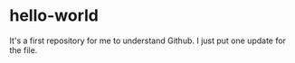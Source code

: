 # hello-world
It's a first repository for me to understand Github.
I just put one update for the file.
